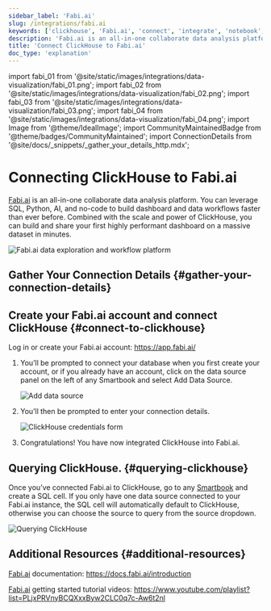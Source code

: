 ```yaml
---
sidebar_label: 'Fabi.ai'
slug: /integrations/fabi.ai
keywords: ['clickhouse', 'Fabi.ai', 'connect', 'integrate', 'notebook', 'ui', 'analytics']
description: 'Fabi.ai is an all-in-one collaborate data analysis platform. You can leverage SQL, Python, AI, and no-code to build dashboard and data workflows faster than ever before'
title: 'Connect ClickHouse to Fabi.ai'
doc_type: 'explanation'
---
```


import fabi_01 from '@site/static/images/integrations/data-visualization/fabi_01.png';
import fabi_02 from '@site/static/images/integrations/data-visualization/fabi_02.png';
import fabi_03 from '@site/static/images/integrations/data-visualization/fabi_03.png';
import fabi_04 from '@site/static/images/integrations/data-visualization/fabi_04.png';
import Image from '@theme/IdealImage';
import CommunityMaintainedBadge from '@theme/badges/CommunityMaintained';
import ConnectionDetails from '@site/docs/_snippets/_gather_your_details_http.mdx';

# Connecting ClickHouse to Fabi.ai

<CommunityMaintainedBadge/>

<a href="https://www.fabi.ai/" target="_blank">Fabi.ai</a> is an all-in-one collaborate data analysis platform. You can leverage SQL, Python, AI, and no-code to build dashboard and data workflows faster than ever before. Combined with the scale and power of ClickHouse, you can build and share your first highly performant dashboard on a massive dataset in minutes.

<Image size="md" img={fabi_01} alt="Fabi.ai data exploration and workflow platform" border />

## Gather Your Connection Details {#gather-your-connection-details}

<ConnectionDetails />

## Create your Fabi.ai account and connect ClickHouse {#connect-to-clickhouse}

Log in or create your Fabi.ai account: https://app.fabi.ai/

1. You’ll be prompted to connect your database when you first create your account, or if you already have an account, click on the data source panel on the left of any Smartbook and select Add Data Source.
   
   <Image size="lg" img={fabi_02} alt="Add data source" border />

2. You’ll then be prompted to enter your connection details.

   <Image size="md" img={fabi_03} alt="ClickHouse credentials form" border />

3. Congratulations! You have now integrated ClickHouse into Fabi.ai.

## Querying ClickHouse. {#querying-clickhouse}

Once you’ve connected Fabi.ai to ClickHouse, go to any [Smartbook](https://docs.fabi.ai/analysis_and_reporting/smartbooks) and create a SQL cell. If you only have one data source connected to your Fabi.ai instance, the SQL cell will automatically default to ClickHouse, otherwise you can choose the source to query from the source dropdown.

   <Image size="lg" img={fabi_04} alt="Querying ClickHouse" border />

## Additional Resources {#additional-resources}

[Fabi.ai](https://www.fabi.ai) documentation: https://docs.fabi.ai/introduction

[Fabi.ai](https://www.fabi.ai) getting started tutorial videos: https://www.youtube.com/playlist?list=PLjxPRVnyBCQXxxByw2CLC0q7c-Aw6t2nl
